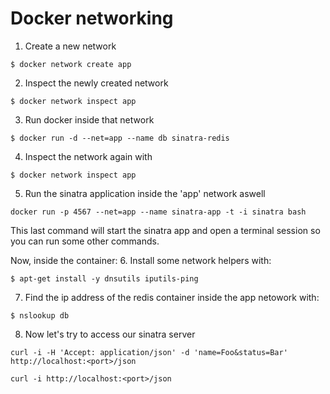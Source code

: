 # Docker networking

1.  Create a new network
```
$ docker network create app
```

2.  Inspect the newly created network
```
$ docker network inspect app
```

3.  Run docker inside that network
```
$ docker run -d --net=app --name db sinatra-redis
```

4.  Inspect the network again with
```
$ docker network inspect app
```

5.  Run the sinatra application inside the 'app' network aswell
```
docker run -p 4567 --net=app --name sinatra-app -t -i sinatra bash
```
This last command will start the sinatra app and open a terminal session so you
can run some other commands.


Now, inside the container:
6.  Install some network helpers with:
```
$ apt-get install -y dnsutils iputils-ping
```

7.  Find the ip address of the redis container inside the app netowork with:
```
$ nslookup db
```

8.  Now let's try to access our sinatra server
```
curl -i -H 'Accept: application/json' -d 'name=Foo&status=Bar' http://localhost:<port>/json
```

```
curl -i http://localhost:<port>/json
```
